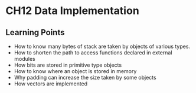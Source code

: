 # CH12 Data Implementation

## Learning Points

- How to know many bytes of stack are taken by objects of various types.
- How to shorten the path to access functions declared in external modules
- How bits are stored in primitive type objects
- How to know where an object is stored in memory
- Why padding can increase the size taken by some objects
- How vectors are implemented